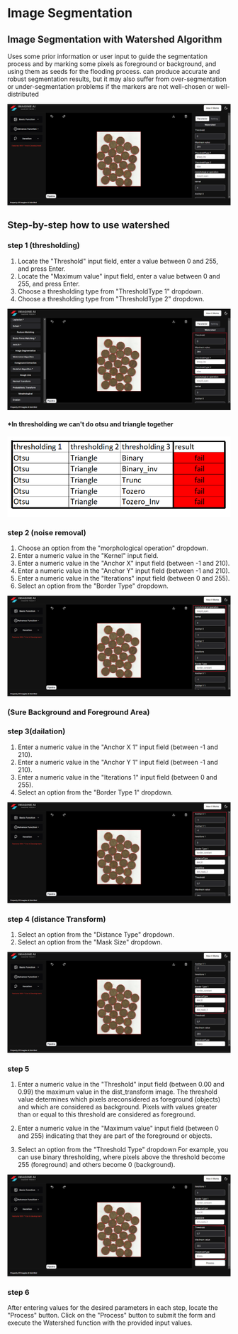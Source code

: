 # **Image Segmentation**

## Image Segmentation with Watershed Algorithm

Uses some prior information or user input to guide the segmentation process and by marking some pixels as foreground or background, and using them as seeds for the flooding process. can produce accurate and robust segmentation results, but it may also suffer from over-segmentation or under-segmentation problems if the markers are not well-chosen or well-distributed

![logo](_media/Advanced%20Function/Image%20segmentation/watershed%20page.png)

## Step-by-step how to use watershed

### step 1 (thresholding)

1. Locate the "Threshold" input field, enter a value between 0 and 255, and press Enter.
2. Locate the "Maximum value" input field, enter a value between 0 and 255, and press Enter.
3. Choose a thresholding type from "ThresholdType 1" dropdown.
4. Choose a thresholding type from "ThresholdType 2" dropdown.

![logo](<_media/Advanced%20Function/Image%20segmentation/watershed%20thresholding(1).png>)

#### \*In thresholding we can't do otsu and triangle together

![logo](_media/Advanced%20Function/Image%20segmentation/wateshed%20fail.PNG)

### step 2 (noise removal)

1. Choose an option from the "morphological operation" dropdown.
2. Enter a numeric value in the "Kernel" input field.
3. Enter a numeric value in the "Anchor X" input field (between -1 and 210).
4. Enter a numeric value in the "Anchor Y" input field (between -1 and 210).
5. Enter a numeric value in the "Iterations" input field (between 0 and 255).
6. Select an option from the "Border Type" dropdown.

![logo](_media/Advanced%20Function/Image%20segmentation/watershed%20morph.png)

### (Sure Background and Foreground Area)

### step 3(dailation)

1. Enter a numeric value in the "Anchor X 1" input field (between -1 and 210).
2. Enter a numeric value in the "Anchor Y 1" input field (between -1 and 210).
3. Enter a numeric value in the "Iterations 1" input field (between 0 and 255).
4. Select an option from the "Border Type 1" dropdown.

![logo](_media/Advanced%20Function/Image%20segmentation/watershed%20dailation.png)

### step 4 (distance Transform)

1. Select an option from the "Distance Type" dropdown.
2. Select an option from the "Mask Size" dropdown.

![logo](_media/Advanced%20Function/Image%20segmentation/watershed%20dist.png)

### step 5

1. Enter a numeric value in the "Threshold" input field (between 0.00 and 0.99) the maximum value in the dist_transform image. The threshold value determines which pixels areconsidered as foreground (objects) and which are considered as background. Pixels with values greater than or equal to this threshold are considered as foreground.

2. Enter a numeric value in the "Maximum value" input field (between 0 and 255) indicating that they are part of the foreground or objects.

3. Select an option from the "Threshold Type" dropdown For example, you can use binary thresholding, where pixels above the threshold become 255 (foreground) and others become 0 (background).

![logo](<_media/Advanced%20Function/Image%20segmentation/watershed%20thresholding(2).png>)

### step 6

After entering values for the desired parameters in each step, locate the "Process" button.
Click on the "Process" button to submit the form and execute the Watershed function with the provided input values.
